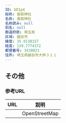 ```yaml
---
ID: bD1p4
総称: 香取神社
名称: 香取神社
名称読み: null
別名: null
都道府県: 埼玉県
区域: 越谷市
緯度: 35.9138157
経度: 139.7774372
郵便番号: 3430021
住所: 埼玉県越谷市大林３１１
---
```


## その他

### 参考URL

| URL | 説明          |
| --- | ------------- |
|     | OpenStreetMap |
